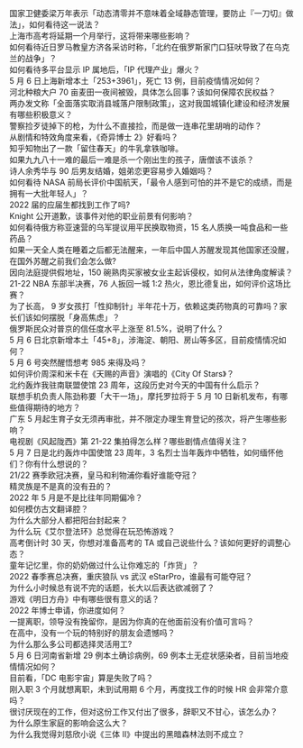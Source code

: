 国家卫健委梁万年表示「动态清零并不意味着全域静态管理，要防止『一刀切』做法」，如何看待这一说法？  
上海市高考将延期一个月举行，这将带来哪些影响？  
如何看待近日罗马教皇方济各采访时称，「北约在俄罗斯家门口狂吠导致了在乌克兰的战争」？  
如何看待多平台显示 IP 属地后，「IP 代理产业」爆火？  
5 月 6 日上海新增本土「253+3961」，死亡 13 例，目前疫情情况如何？  
河北种粮大户 70 亩麦田一夜间被毁，具体怎么回事？该如何保障农民权益？  
两办发文称「全面落实取消县城落户限制政策」，这对我国城镇化建设和经济发展有哪些积极意义？  
警察捡歹徒掉下的枪，为什么不直接捡，而是做一连串花里胡哨的动作？  
从剧情和特效角度来看，《奇异博士 2》好看吗？  
知乎知物出了一款「留住春天」的牛乳拿铁咖啡。  
如果九九八十一难的最后一难是杀一个刚出生的孩子，唐僧该不该杀？  
诗人余秀华与 90 后男友结婚，姐弟恋更容易步入婚姻吗？  
如何看待 NASA 前局长评价中国航天，「最令人感到可怕的并不是它的成绩，而是拥有一大批年轻人」？  
2022 届的应届生都找到工作了吗?  
Knight 公开道歉，该事件对他的职业前景有何影响？  
如何看待俄方称亚速营的乌军提议用平民换取物资，15 名人质换一吨食品和一些药品？  
如果一天全人类在睡着之后都无法醒来，一年后中国人苏醒发现其他国家还没醒，在国外苏醒之前我们会怎么做?  
因向法庭提供假地址，150 碗熟肉买家被女业主起诉侵权，如何从法律角度解读？  
21-22 NBA 东部半决赛，76 人扳回一城 1:2 热火，恩比德复出，如何评价这场比赛？  
为了长高， 9 岁女孩打「性抑制针」半年花十万，依赖这类药物真的可靠吗？家长们该如何摆脱「身高焦虑」？  
俄罗斯民众对普京的信任度水平上涨至 81.5%，说明了什么？  
5 月 6 日北京新增本土「45+8」，涉海淀、朝阳、房山等多区，目前疫情情况如何？  
5 月 6 号突然醒悟想考 985 来得及吗？  
如何评价周深和米卡在《天赐的声音》演唱的《City Of Stars》？  
北约轰炸我驻南联盟使馆 23 周年，这段历史对今天的中国有什么启示？  
联想手机负责人陈劲称要「大干一场」，摩托罗拉将于 5 月 10 日新机发布，有哪些值得期待的地方？  
广东 5 月起生育子女无须再审批，并不限定办理生育登记的孩次，将产生哪些影响？  
电视剧《风起陇西》第 21-22 集拍得怎么样？哪些剧情点值得关注？  
5 月 7 日是北约轰炸中国使馆 23 周年，3 名烈士当年轰炸中牺牲，如何缅怀他们？你有什么想说的？  
21/22 赛季欧冠决赛，皇马和利物浦你看好谁能夺冠？  
精灵族是不是真的没有丑的？  
2022 年 5 月是不是比往年同期偏冷？  
如何模仿古文翻译腔？  
为什么大部分人都把阳台封起来？  
为什么玩《艾尔登法环》总觉得在玩恐怖游戏？  
高考倒计时 30 天，你想对准备高考的 TA 或自己说些什么？该如何更好的调整心态？  
童年记忆里，你的奶奶做过什么让你难忘的「炸货」？  
2022 春季赛总决赛，重庆狼队 vs 武汉 eStarPro，谁最有可能夺冠？  
为什么小时候总有说不完的话题，长大以后表达欲减弱了？  
游戏《明日方舟》中有哪些很有意义的话？  
2022 年博士申请，你进度如何？  
一提离职，领导没有挽留你，是因为你真的在他面前没有价值可言吗？  
在高中，没有一个玩的特别好的朋友会遗憾吗？  
为什么那么多公司都选择灵活用工?  
5 月 6 日河南省新增 29 例本土确诊病例，69 例本土无症状感染者，目前当地疫情情况如何？  
目前看，「DC 电影宇宙」算是失败了吗？  
刚入职 3 个月就想离职，未到试用期 6 个月，再度找工作的时候 HR 会非常介意吗？  
很讨厌现在的工作，但对这份工作又付出了很多，辞职又不甘心，该怎么办？  
为什么原生家庭的影响会这么大？  
为什么我觉得刘慈欣小说《三体 II》中提出的黑暗森林法则不成立？  
